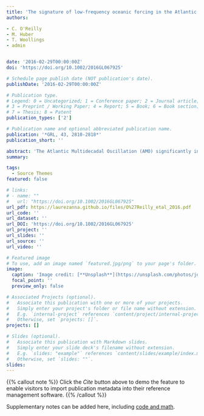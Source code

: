 ```yaml
---
title: 'The signature of low-frequency oceanic forcing in the Atlantic Multidecadal Oscillation'
authors:

- C. O'Reilly
- M. Huber
- T. Woollings
- admin 


date: '2016-02-29T00:00:00Z'
doi: 'https://doi.org/10.1002/2016GL067925'

# Schedule page publish date (NOT publication's date).
publishDate: '2016-02-29T00:00:00Z'

# Publication type.
# Legend: 0 = Uncategorized; 1 = Conference paper; 2 = Journal article;
# 3 = Preprint / Working Paper; 4 = Report; 5 = Book; 6 = Book section;
# 7 = Thesis; 8 = Patent
publication_types: ['2']

# Publication name and optional abbreviated publication name.
publication: '*GRL, 43, 2810-2818*'
publication_short: ''

abstract: 'The Atlantic Multidecadal Oscillation (AMO) significantly influences the climate of the surrounding continents and has previously been attributed to variations in the Atlantic Meridional Overturning Circulation. Recently, however, similar multidecadal variability was reported in climate models without ocean circulation variability. We analyze the relationship between turbulent heat fluxes and sea surface temperatures (SSTs) over the midlatitude North Atlantic in observations and coupled climate model simulations, both with and without ocean circulation variability. SST anomalies associated with the AMO are positively correlated with heat fluxes on decadal time scales in both observations and models with varying ocean circulation, whereas in models without ocean circulation variability the anomalies are negatively correlated when heat flux anomalies lead. These relationships are captured in a simple stochastic model and rely crucially on low-frequency forcing of SST. The fully coupled models that better capture this signature more effectively reproduce the observed impact of the AMO on European summertime temperatures.'
summary: 

tags:
  - Source Themes
featured: false

# links:
# - name: ""
#   url: "https://doi.org/10.1002/2016GL067925"
url_pdf: https://laurezanna.github.io/files/O%27Reilly_etal_2016.pdf
url_code: ''
url_dataset: ''
url_DOI: 'https://doi.org/10.1002/2016GL067925'
url_project: ''
url_slides: ''
url_source: ''
url_video: ''

# Featured image
# To use, add an image named `featured.jpg/png` to your page's folder.
image:
  caption: 'Image credit: [**Unsplash**](https://unsplash.com/photos/jdD8gXaTZsc)'
  focal_point: ''
  preview_only: false

# Associated Projects (optional).
#   Associate this publication with one or more of your projects.
#   Simply enter your project's folder or file name without extension.
#   E.g. `internal-project` references `content/project/internal-project/index.md`.
#   Otherwise, set `projects: []`.
projects: []

# Slides (optional).
#   Associate this publication with Markdown slides.
#   Simply enter your slide deck's filename without extension.
#   E.g. `slides: "example"` references `content/slides/example/index.md`.
#   Otherwise, set `slides: ""`.
slides:
---
```


{{% callout note %}}
Click the _Cite_ button above to demo the feature to enable visitors to import publication metadata into their reference management software.
{{% /callout %}}

Supplementary notes can be added here, including [code and math](https://wowchemy.com/docs/content/writing-markdown-latex/).
